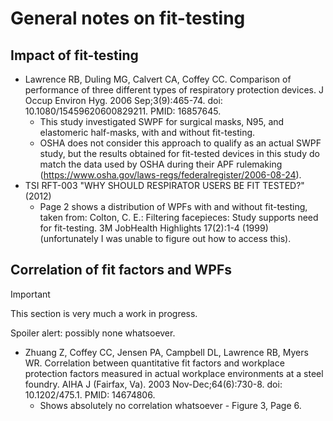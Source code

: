 # General notes on fit-testing

## Impact of fit-testing

* Lawrence RB, Duling MG, Calvert CA, Coffey CC. Comparison of performance of
  three different types of respiratory protection devices. J Occup Environ Hyg.
  2006 Sep;3(9):465-74. doi: 10.1080/15459620600829211. PMID: 16857645.
   * This study investigated SWPF for surgical masks, N95, and elastomeric
     half-masks, with and without fit-testing.
   * OSHA does not consider this approach to qualify as an actual SWPF study,
     but the results obtained for fit-tested devices in this study do match
     the data used by OSHA during their APF rulemaking
     (https://www.osha.gov/laws-regs/federalregister/2006-08-24).
* TSI RFT-003 "WHY SHOULD RESPIRATOR USERS BE FIT TESTED?" (2012)
   * Page 2 shows a distribution of WPFs with and without fit-testing, taken
     from: Colton, C. E.: Filtering facepieces: Study supports need for
     fit-testing. 3M JobHealth Highlights 17(2):1-4 (1999) (unfortunately I was
     unable to figure out how to access this).

## Correlation of fit factors and WPFs

> [!IMPORTANT]
> This section is very much a work in progress.

Spoiler alert: possibly none whatsoever.

* Zhuang Z, Coffey CC, Jensen PA, Campbell DL, Lawrence RB, Myers WR. Correlation between
  quantitative fit factors and workplace protection factors measured in actual
  workplace environments at a steel foundry. AIHA J (Fairfax, Va). 2003
  Nov-Dec;64(6):730-8. doi: 10.1202/475.1. PMID: 14674806.
   * Shows absolutely no correlation whatsoever - Figure 3, Page 6.

